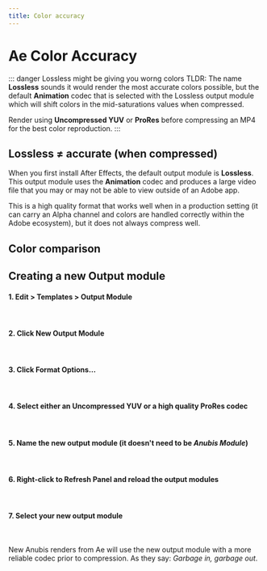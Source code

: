 ```yaml
---
title: Color accuracy
---
```

# Ae Color Accuracy

::: danger Lossless might be giving you worng colors
TLDR: The name **Lossless** sounds it would render the most accurate colors possible, but the default **Animation** codec that is selected with the Lossless output module which will shift colors in the mid-saturations values when compressed. 

Render using **Uncompressed YUV** or **ProRes** before compressing an MP4 for the best color reproduction.
:::

<!-- <Video url="https://www.youtube.com/embed/LG5LXUXTNVQ" /> -->

## Lossless ≠ accurate (when compressed)

When you first install After Effects, the default output module is **Lossless**. This output module uses the **Animation** codec and produces a large video file that you may or may not be able to view outside of an Adobe app. 

This is a high quality format that works well when in a production setting (it can carry an Alpha channel and colors are handled correctly within the Adobe ecosystem), but it does not always compress well.

## Color comparison

<Screenshot 
    url="/anubis/Color-Animation.png" 
    alt="Animation codec" 
    zoom />

<Screenshot 
    url="/anubis/Color-Uncompressed.png" 
    alt="Uncompressed Codec" 
    zoom />

## Creating a new Output module

#### 1. Edit > Templates > Output Module
<Screenshot 
    url="/anubis/Color-01-template.jpg" 
    alt="Edit-Template" 
    width="469px"
     />

<br />

#### 2. Click **New** Output Module
<Screenshot 
    url="/anubis/Color-02-new.jpg" 
    alt="New-Template" 
    width="872px"
     />

<br />

#### 3. Click **Format Options…**
<Screenshot 
    url="/anubis/Color-03-format.jpg" 
    alt="New-Template" 
    width="598px"
     />


<br />

#### 4. Select either an **Uncompressed YUV** or a high quality **ProRes** codec

<Screenshot 
    url="/anubis/Color-04-options.jpg" 
    alt="New-Template" 
    width="482px"
     />


<br />

#### 5. Name the new output module (it doesn't need to be *Anubis Module*)
<Screenshot 
    url="/anubis/Color-05-name.jpg" 
    alt="New-Template" 
    width="874px"
     />


<br />

#### 6. Right-click to Refresh Panel and reload the output modules 
<Screenshot 
    url="/anubis/Color-06-refresh.jpg" 
    alt="New-Template" 
    width="354px"
     />


<br />

#### 7. Select your new output module
<Screenshot 
    url="/anubis/Color-07-select.jpg" 
    alt="New-Template" 
    width="355px"
     />


<br />

New Anubis renders from Ae will use the new output module with a more reliable codec prior to compression. As they say: *Garbage in, garbage out*.